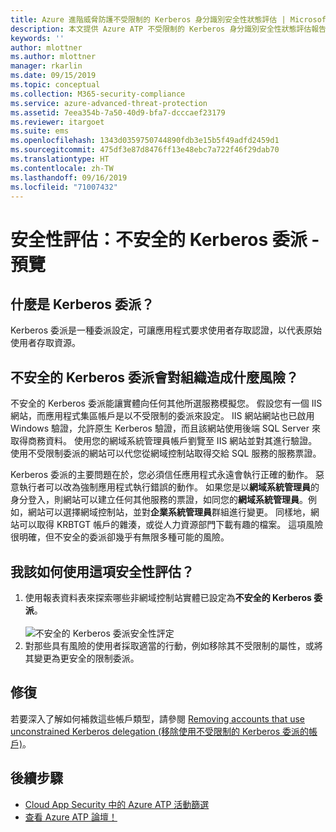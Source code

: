 ```yaml
---
title: Azure 進階威脅防護不受限制的 Kerberos 身分識別安全性狀態評估 | Microsoft Docs
description: 本文提供 Azure ATP 不受限制的 Kerberos 身分識別安全性狀態評估報告總覽。
keywords: ''
author: mlottner
ms.author: mlottner
manager: rkarlin
ms.date: 09/15/2019
ms.topic: conceptual
ms.collection: M365-security-compliance
ms.service: azure-advanced-threat-protection
ms.assetid: 7eea354b-7a50-40d9-bfa7-dcccaef23179
ms.reviewer: itargoet
ms.suite: ems
ms.openlocfilehash: 1343d0359750744890fdb3e15b5f49adfd2459d1
ms.sourcegitcommit: 475df3e87d8476ff13e48ebc7a722f46f29dab70
ms.translationtype: HT
ms.contentlocale: zh-TW
ms.lasthandoff: 09/16/2019
ms.locfileid: "71007432"
---
```

# <a name="security-assessment-unsecure-kerberos-delegation---preview"></a>安全性評估：不安全的 Kerberos 委派 - 預覽


## <a name="what-is-kerberos-delegation"></a>什麼是 Kerberos 委派？ 

Kerberos 委派是一種委派設定，可讓應用程式要求使用者存取認證，以代表原始使用者存取資源。  

## <a name="what-risk-does-unsecure-kerberos-delegation-pose-to-an-organization"></a>不安全的 Kerberos 委派會對組織造成什麼風險？ 

不安全的 Kerberos 委派能讓實體向任何其他所選服務模擬您。 假設您有一個 IIS 網站，而應用程式集區帳戶是以不受限制的委派來設定。 IIS 網站網站也已啟用 Windows 驗證，允許原生 Kerberos 驗證，而且該網站使用後端 SQL Server 來取得商務資料。 使用您的網域系統管理員帳戶劉覽至 IIS 網站並對其進行驗證。 使用不受限制委派的網站可以代您從網域控制站取得交給 SQL 服務的服務票證。

Kerberos 委派的主要問題在於，您必須信任應用程式永遠會執行正確的動作。 惡意執行者可以改為強制應用程式執行錯誤的動作。 如果您是以**網域系統管理員**的身分登入，則網站可以建立任何其他服務的票證，如同您的**網域系統管理員**。例如，網站可以選擇網域控制站，並對**企業系統管理員**群組進行變更。 同樣地，網站可以取得 KRBTGT 帳戶的雜湊，或從人力資源部門下載有趣的檔案。 這項風險很明確，但不安全的委派卻幾乎有無限多種可能的風險。 

 
## <a name="how-do-i-use-this-security-assessment"></a>我該如何使用這項安全性評估？

1. 使用報表資料表來探索哪些非網域控制站實體已設定為**不安全的 Kerberos 委派**。    
    <br>![不安全的 Kerberos 委派安全性評定](media/atp-cas-isp-kerberos-delegation-2.png)
1. 對那些具有風險的使用者採取適當的行動，例如移除其不受限制的屬性，或將其變更為更安全的限制委派。

## <a name="remediation"></a>修復

若要深入了解如何補救這些帳戶類型，請參閱 [Removing accounts that use unconstrained Kerberos delegation (移除使用不受限制的 Kerberos 委派的帳戶)](https://blogs.technet.microsoft.com/389thoughts/2017/04/18/get-rid-of-accounts-that-use-kerberos-unconstrained-delegation/)。

## <a name="next-steps"></a>後續步驟
- [Cloud App Security 中的 Azure ATP 活動篩選](atp-activities-filtering-mcas.md)
- [查看 Azure ATP 論壇！](https://aka.ms/azureatpcommunity)
